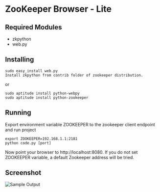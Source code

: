 ZooKeeper Browser - Lite
========================

Required Modules
----------------
* zkpython 
* web.py

Installing
----------

    sudo easy_install web.py
    Install zkpython from contrib folder of zookeeper distribution.

or

    sudo aptitude install python-webpy
    sudo aptitude install python-zookeeper


Running
-------
Export environment variable ZOOKEEPER to the zookeeper client endpoint and run project

    export ZOOKEEPER=192.168.1.1:2181
    python code.py [port]

Now point your browser to http://localhost:8080. If you do not set ZOOKEEPER variable, a default Zookeeper address will be tried.

Screenshot
----------
![Sample Output](http://aminsblog.files.wordpress.com/2010/12/zkbrowser-lite.png)

